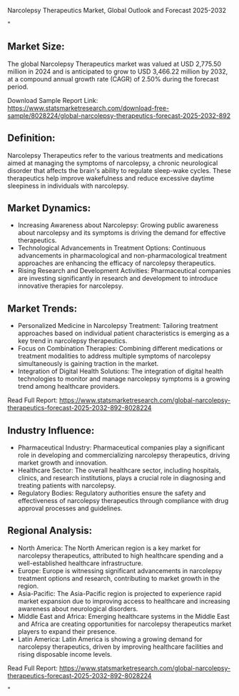 Narcolepsy Therapeutics Market, Global Outlook and Forecast 2025-2032

"<h2>Market Size:</h2>
<p>The global Narcolepsy Therapeutics market was valued at USD 2,775.50 million in 2024 and is anticipated to grow to USD 3,466.22 million by 2032, at a compound annual growth rate (CAGR) of 2.50% during the forecast period.</p>
<p>Download Sample Report Link: <a href='https://www.statsmarketresearch.com/download-free-sample/8028224/global-narcolepsy-therapeutics-forecast-2025-2032-892'>https://www.statsmarketresearch.com/download-free-sample/8028224/global-narcolepsy-therapeutics-forecast-2025-2032-892</a></p>

<h2>Definition:</h2>
<p>Narcolepsy Therapeutics refer to the various treatments and medications aimed at managing the symptoms of narcolepsy, a chronic neurological disorder that affects the brain's ability to regulate sleep-wake cycles. These therapeutics help improve wakefulness and reduce excessive daytime sleepiness in individuals with narcolepsy.</p>

<h2>Market Dynamics:</h2>
<ul>
<li>Increasing Awareness about Narcolepsy: Growing public awareness about narcolepsy and its symptoms is driving the demand for effective therapeutics.</li>
<li>Technological Advancements in Treatment Options: Continuous advancements in pharmacological and non-pharmacological treatment approaches are enhancing the efficacy of narcolepsy therapeutics.</li>
<li>Rising Research and Development Activities: Pharmaceutical companies are investing significantly in research and development to introduce innovative therapies for narcolepsy.</li>
</ul>

<h2>Market Trends:</h2>
<ul>
<li>Personalized Medicine in Narcolepsy Treatment: Tailoring treatment approaches based on individual patient characteristics is emerging as a key trend in narcolepsy therapeutics.</li>
<li>Focus on Combination Therapies: Combining different medications or treatment modalities to address multiple symptoms of narcolepsy simultaneously is gaining traction in the market.</li>
<li>Integration of Digital Health Solutions: The integration of digital health technologies to monitor and manage narcolepsy symptoms is a growing trend among healthcare providers.</li>
</ul>
<p>Read Full Report: <a href='https://www.statsmarketresearch.com/global-narcolepsy-therapeutics-forecast-2025-2032-892-8028224'>https://www.statsmarketresearch.com/global-narcolepsy-therapeutics-forecast-2025-2032-892-8028224</a></p>

<h2>Industry Influence:</h2>
<ul>
<li>Pharmaceutical Industry: Pharmaceutical companies play a significant role in developing and commercializing narcolepsy therapeutics, driving market growth and innovation.</li>
<li>Healthcare Sector: The overall healthcare sector, including hospitals, clinics, and research institutions, plays a crucial role in diagnosing and treating patients with narcolepsy.</li>
<li>Regulatory Bodies: Regulatory authorities ensure the safety and effectiveness of narcolepsy therapeutics through compliance with drug approval processes and guidelines.</li>
</ul>

<h2>Regional Analysis:</h2>
<ul>
<li>North America: The North American region is a key market for narcolepsy therapeutics, attributed to high healthcare spending and a well-established healthcare infrastructure.</li>
<li>Europe: Europe is witnessing significant advancements in narcolepsy treatment options and research, contributing to market growth in the region.</li>
<li>Asia-Pacific: The Asia-Pacific region is projected to experience rapid market expansion due to improving access to healthcare and increasing awareness about neurological disorders.</li>
<li>Middle East and Africa: Emerging healthcare systems in the Middle East and Africa are creating opportunities for narcolepsy therapeutics market players to expand their presence.</li>
<li>Latin America: Latin America is showing a growing demand for narcolepsy therapeutics, driven by improving healthcare facilities and rising disposable income levels.</li>
</ul>
<p>Read Full Report: <a href='https://www.statsmarketresearch.com/global-narcolepsy-therapeutics-forecast-2025-2032-892-8028224'>https://www.statsmarketresearch.com/global-narcolepsy-therapeutics-forecast-2025-2032-892-8028224</a></p>"
